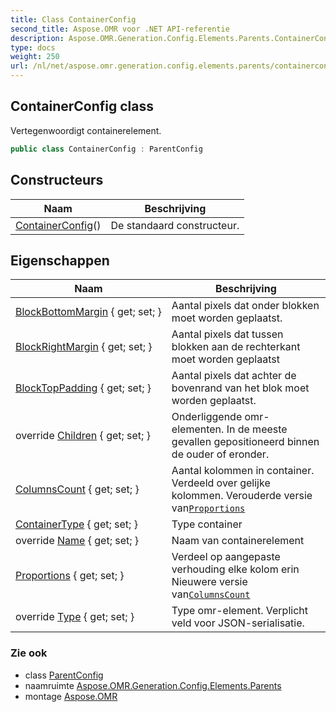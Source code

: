 ```yaml
---
title: Class ContainerConfig
second_title: Aspose.OMR voor .NET API-referentie
description: Aspose.OMR.Generation.Config.Elements.Parents.ContainerConfig klas. Vertegenwoordigt containerelement.
type: docs
weight: 250
url: /nl/net/aspose.omr.generation.config.elements.parents/containerconfig/
---
```

## ContainerConfig class

Vertegenwoordigt containerelement.

```csharp
public class ContainerConfig : ParentConfig
```

## Constructeurs

| Naam | Beschrijving |
| --- | --- |
| [ContainerConfig](containerconfig/)() | De standaard constructeur. |

## Eigenschappen

| Naam | Beschrijving |
| --- | --- |
| [BlockBottomMargin](../../aspose.omr.generation.config.elements.parents/containerconfig/blockbottommargin/) { get; set; } | Aantal pixels dat onder blokken moet worden geplaatst. |
| [BlockRightMargin](../../aspose.omr.generation.config.elements.parents/containerconfig/blockrightmargin/) { get; set; } | Aantal pixels dat tussen blokken aan de rechterkant moet worden geplaatst |
| [BlockTopPadding](../../aspose.omr.generation.config.elements.parents/containerconfig/blocktoppadding/) { get; set; } | Aantal pixels dat achter de bovenrand van het blok moet worden geplaatst. |
| override [Children](../../aspose.omr.generation.config.elements.parents/containerconfig/children/) { get; set; } | Onderliggende omr-elementen. In de meeste gevallen gepositioneerd binnen de ouder of eronder. |
| [ColumnsCount](../../aspose.omr.generation.config.elements.parents/containerconfig/columnscount/) { get; set; } | Aantal kolommen in container. Verdeeld over gelijke kolommen. Verouderde versie van[`Proportions`](./proportions/) |
| [ContainerType](../../aspose.omr.generation.config.elements.parents/containerconfig/containertype/) { get; set; } | Type container |
| override [Name](../../aspose.omr.generation.config.elements.parents/containerconfig/name/) { get; set; } | Naam van containerelement |
| [Proportions](../../aspose.omr.generation.config.elements.parents/containerconfig/proportions/) { get; set; } | Verdeel op aangepaste verhouding elke kolom erin Nieuwere versie van[`ColumnsCount`](./columnscount/) |
| override [Type](../../aspose.omr.generation.config.elements.parents/containerconfig/type/) { get; set; } | Type omr-element. Verplicht veld voor JSON-serialisatie. |

### Zie ook

* class [ParentConfig](../../aspose.omr.generation.config/parentconfig/)
* naamruimte [Aspose.OMR.Generation.Config.Elements.Parents](../../aspose.omr.generation.config.elements.parents/)
* montage [Aspose.OMR](../../)


